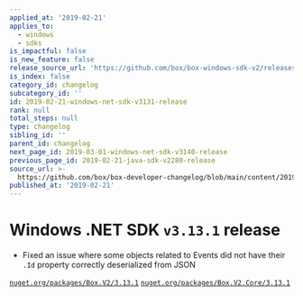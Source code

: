 ```yaml
---
applied_at: '2019-02-21'
applies_to:
  - windows
  - sdks
is_impactful: false
is_new_feature: false
release_source_url: 'https://github.com/box/box-windows-sdk-v2/releases/tag/v3.13.1'
is_index: false
category_id: changelog
subcategory_id: ''
id: 2019-02-21-windows-net-sdk-v3131-release
rank: null
total_steps: null
type: changelog
sibling_id: ''
parent_id: changelog
next_page_id: 2019-03-01-windows-net-sdk-v3140-release
previous_page_id: 2019-02-21-java-sdk-v2280-release
source_url: >-
  https://github.com/box/box-developer-changelog/blob/main/content/2019/02-21-windows-net-sdk-v3131-release.md
published_at: '2019-02-21'
---
```

# Windows .NET SDK `v3.13.1` release

- Fixed an issue where some objects related to Events did not have their `.Id` property correctly deserialized from JSON

[`nuget.org/packages/Box.V2/3.13.1`](https://www.nuget.org/packages/Box.V2/3.13.1)
[`nuget.org/packages/Box.V2.Core/3.13.1`](https://www.nuget.org/packages/Box.V2.Core/3.13.1)